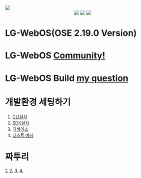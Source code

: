 <img src="https://capsule-render.vercel.app/api?type=Slice&color=auto&height=200&section=header&text=LG-project&fontSize=90" />
<div align="center">
	<img src="https://img.shields.io/badge/Python3-007396?style=flat&logo=Java&logoColor=white" />
	<img src="https://img.shields.io/badge/RPI4-E34F26?style=flat&logo=HTML5&logoColor=white" />
	<img src="https://img.shields.io/badge/LGWebOSE 2.19.0-1572B6?style=flat&logo=CSS3&logoColor=white" />
</div> 

# LG-WebOS(OSE 2.19.0 Version)

# LG-WebOS [Community!](https://forum.webosose.org/)

# LG-WebOS Build [my question](https://forum.webosose.org/t/webos-2-19-0-image-build-error/2016)

# 개발환경 세팅하기
1. [CLI설치](https://www.hyuncello.com/23)
2. [SDK설치](https://www.webosose.org/docs/tools/sdk/beanviser/beanviser-user-guide/)
3. [디바이스](https://webos-supporters.tistory.com/14)
4. [테스트 예시](https://webos-supporters.tistory.com/49)
# 짜투리
[1.](https://velog.io/@t1won/Ubuntu-%EC%9A%B0%EB%B6%84%ED%88%AC-%ED%95%9C%EA%B8%80-%EC%9E%85%EB%A0%A5-%EB%B0%8F-%ED%95%9C%EC%98%81%ED%82%A4-%EC%84%A4%EC%A0%95)
[2.](https://hamonikr.org/board_bFBk25/99597)
[3.](https://kindmaster.tistory.com/21)
[4.](https://jkim83.tistory.com/141)
